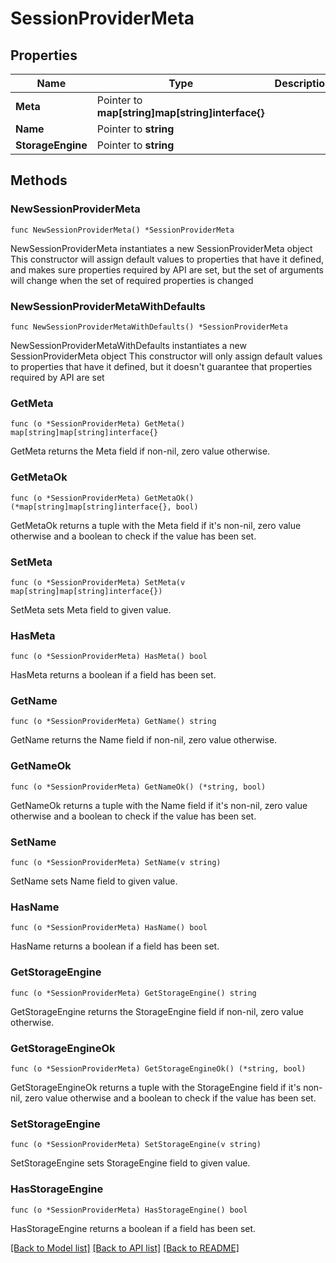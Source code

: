 # SessionProviderMeta

## Properties

Name | Type | Description | Notes
------------ | ------------- | ------------- | -------------
**Meta** | Pointer to **map[string]map[string]interface{}** |  | [optional] 
**Name** | Pointer to **string** |  | [optional] 
**StorageEngine** | Pointer to **string** |  | [optional] 

## Methods

### NewSessionProviderMeta

`func NewSessionProviderMeta() *SessionProviderMeta`

NewSessionProviderMeta instantiates a new SessionProviderMeta object
This constructor will assign default values to properties that have it defined,
and makes sure properties required by API are set, but the set of arguments
will change when the set of required properties is changed

### NewSessionProviderMetaWithDefaults

`func NewSessionProviderMetaWithDefaults() *SessionProviderMeta`

NewSessionProviderMetaWithDefaults instantiates a new SessionProviderMeta object
This constructor will only assign default values to properties that have it defined,
but it doesn't guarantee that properties required by API are set

### GetMeta

`func (o *SessionProviderMeta) GetMeta() map[string]map[string]interface{}`

GetMeta returns the Meta field if non-nil, zero value otherwise.

### GetMetaOk

`func (o *SessionProviderMeta) GetMetaOk() (*map[string]map[string]interface{}, bool)`

GetMetaOk returns a tuple with the Meta field if it's non-nil, zero value otherwise
and a boolean to check if the value has been set.

### SetMeta

`func (o *SessionProviderMeta) SetMeta(v map[string]map[string]interface{})`

SetMeta sets Meta field to given value.

### HasMeta

`func (o *SessionProviderMeta) HasMeta() bool`

HasMeta returns a boolean if a field has been set.

### GetName

`func (o *SessionProviderMeta) GetName() string`

GetName returns the Name field if non-nil, zero value otherwise.

### GetNameOk

`func (o *SessionProviderMeta) GetNameOk() (*string, bool)`

GetNameOk returns a tuple with the Name field if it's non-nil, zero value otherwise
and a boolean to check if the value has been set.

### SetName

`func (o *SessionProviderMeta) SetName(v string)`

SetName sets Name field to given value.

### HasName

`func (o *SessionProviderMeta) HasName() bool`

HasName returns a boolean if a field has been set.

### GetStorageEngine

`func (o *SessionProviderMeta) GetStorageEngine() string`

GetStorageEngine returns the StorageEngine field if non-nil, zero value otherwise.

### GetStorageEngineOk

`func (o *SessionProviderMeta) GetStorageEngineOk() (*string, bool)`

GetStorageEngineOk returns a tuple with the StorageEngine field if it's non-nil, zero value otherwise
and a boolean to check if the value has been set.

### SetStorageEngine

`func (o *SessionProviderMeta) SetStorageEngine(v string)`

SetStorageEngine sets StorageEngine field to given value.

### HasStorageEngine

`func (o *SessionProviderMeta) HasStorageEngine() bool`

HasStorageEngine returns a boolean if a field has been set.


[[Back to Model list]](../README.md#documentation-for-models) [[Back to API list]](../README.md#documentation-for-api-endpoints) [[Back to README]](../README.md)


